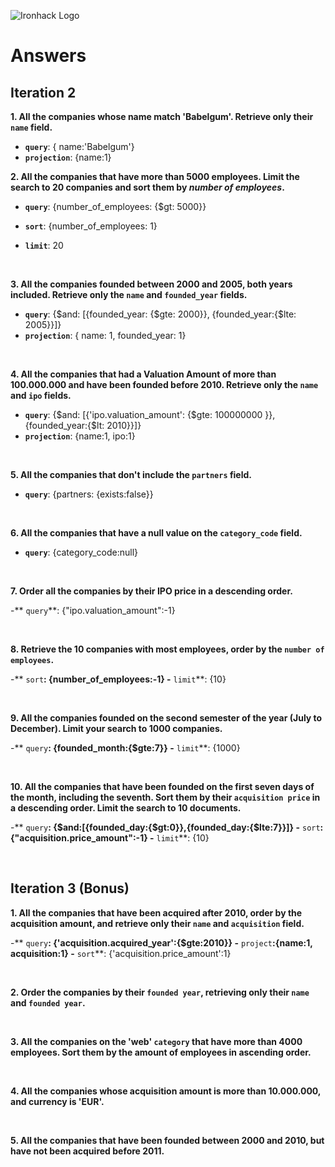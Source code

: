 ![Ironhack Logo](https://i.imgur.com/1QgrNNw.png)

# Answers

## Iteration 2

**1. All the companies whose name match 'Babelgum'. Retrieve only their `name` field.**

<!-- Your Query Goes Here -->

- **`query`**: { name:'Babelgum'}
- **`projection`**: {name:1}
  <br>

**2. All the companies that have more than 5000 employees. Limit the search to 20 companies and sort them by _number of employees_.**

- **`query`**: {number_of_employees: {$gt: 5000}}

- **`sort`**: {number_of_employees: 1}

- **`limit`**: 20

<br>

**3. All the companies founded between 2000 and 2005, both years included. Retrieve only the `name` and `founded_year` fields.**

<!-- Your Query Goes Here -->

- **`query`**: {$and: [{founded_year: {$gte: 2000}}, {founded_year:{$lte: 2005}}]}
- **`projection`**: { name: 1, founded_year: 1}

<br>

**4. All the companies that had a Valuation Amount of more than 100.000.000 and have been founded before 2010. Retrieve only the `name` and `ipo` fields.**

<!-- Your Query Goes Here -->

- **`query`**: {$and: [{'ipo.valuation_amount': {$gte: 100000000 }}, {founded_year:{$lt: 2010}}]}
- **`projection`**: {name:1, ipo:1}

<br>

**5. All the companies that don't include the `partners` field.**

<!-- Your Query Goes Here -->

- **`query`**: {partners: {exists:false}}

<br>

**6. All the companies that have a null value on the `category_code` field.**

<!-- Your Query Goes Here -->

- **`query`**: {category_code:null}

<br>

**7. Order all the companies by their IPO price in a descending order.**

<!-- Your Query Goes Here -->

-** `query`**: {"ipo.valuation_amount":-1}

<br>

**8. Retrieve the 10 companies with most employees, order by the `number of employees`.**

<!-- Your Query Goes Here -->

-** `sort`**: {number_of_employees:-1} -** `limit`**: {10}

<br>

**9. All the companies founded on the second semester of the year (July to December). Limit your search to 1000 companies.**

<!-- Your Query Goes Here -->

-** `query`**: {founded_month:{$gte:7}} -** `limit`**: {1000}

<br>

**10. All the companies that have been founded on the first seven days of the month, including the seventh. Sort them by their `acquisition price` in a descending order. Limit the search to 10 documents.**

<!-- Your Query Goes Here -->

-** `query`**: {$and:[{founded_day:{$gt:0}},{founded_day:{$lte:7}}]} -** `sort`**: {"acquisition.price_amount":-1} -** `limit`**: {10}

<br>

## Iteration 3 (Bonus)

**1. All the companies that have been acquired after 2010, order by the acquisition amount, and retrieve only their `name` and `acquisition` field.**

<!-- Your Query Goes Here -->

-** `query`**: {'acquisition.acquired_year':{$gte:2010}} -** `project`**:{name:1, acquisition:1} -** `sort`**: {'acquisition.price_amount':1}

<br>

**2. Order the companies by their `founded year`, retrieving only their `name` and `founded year`.**

<!-- Your Query Goes Here -->

<br>

**3. All the companies on the 'web' `category` that have more than 4000 employees. Sort them by the amount of employees in ascending order.**

<!-- Your Query Goes Here -->

<br>

**4. All the companies whose acquisition amount is more than 10.000.000, and currency is 'EUR'.**

<!-- Your Query Goes Here -->

<br>

**5. All the companies that have been founded between 2000 and 2010, but have not been acquired before 2011.**

<!-- Your Query Goes Here -->

<br>
